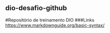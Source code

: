 ## dio-desafio-github
#Repositório de treinamento DIO
###Links
https://www.markdownguide.org/basic-syntax/
